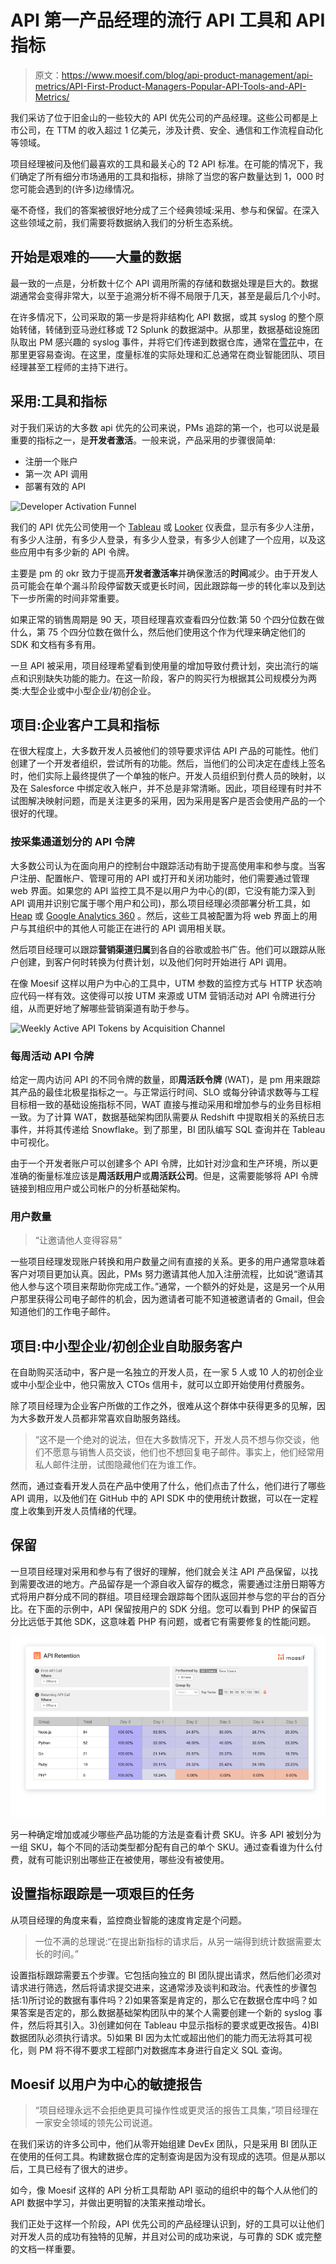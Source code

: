 # API 第一产品经理的流行 API 工具和 API 指标

> 原文：<https://www.moesif.com/blog/api-product-management/api-metrics/API-First-Product-Managers-Popular-API-Tools-and-API-Metrics/>

我们采访了位于旧金山的一些较大的 API 优先公司的产品经理。这些公司都是上市公司，在 TTM 的收入超过 1 亿美元，涉及计费、安全、通信和工作流程自动化等领域。

项目经理被问及他们最喜欢的工具和最关心的 T2 API 标准。在可能的情况下，我们确定了所有细分市场通用的工具和指标，排除了当您的客户数量达到 1，000 时您可能会遇到的(许多)边缘情况。

毫不奇怪，我们的答案被很好地分成了三个经典领域:采用、参与和保留。在深入这些领域之前，我们需要将数据纳入我们的分析生态系统。

## 开始是艰难的——大量的数据

最一致的一点是，分析数十亿个 API 调用所需的存储和数据处理是巨大的。数据湖通常会变得非常大，以至于追溯分析不得不局限于几天，甚至是最后几个小时。

在许多情况下，公司采取的第一步是将非结构化 API 数据，或其 syslog 的整个原始转储，转储到亚马逊红移或 T2 Splunk 的数据湖中。从那里，数据基础设施团队取出 PM 感兴趣的 syslog 事件，并将它们传递到数据仓库，通常在[雪花](https://www.snowflake.com/)中，在那里更容易查询。在这里，度量标准的实际处理和汇总通常在商业智能团队、项目经理甚至工程师的主持下进行。

## 采用:工具和指标

对于我们采访的大多数 api 优先的公司来说，PMs 追踪的第一个，也可以说是最重要的指标之一，是**开发者激活**。一般来说，产品采用的步骤很简单:

*   注册一个账户
*   第一次 API 调用
*   部署有效的 API

![Developer Activation Funnel](img/8d02da96e9d77e3c6d3c7661fb8b1eed.png)

我们的 API 优先公司使用一个 [Tableau](https://www.tableau.com/) 或 [Looker](https://looker.com/) 仪表盘，显示有多少人注册，有多少人注册，有多少人登录，有多少人登录，有多少人创建了一个应用，以及这些应用中有多少新的 API 令牌。

主要是 pm 的 okr 致力于提高**开发者激活率**并确保激活的**时间**减少。由于开发人员可能会在单个漏斗阶段停留数天或更长时间，因此跟踪每一步的转化率以及到达下一步所需的时间非常重要。

如果正常的销售周期是 90 天，项目经理喜欢查看四分位数:第 50 个四分位数在做什么，第 75 个四分位数在做什么，然后他们使用这个作为代理来确定他们的 SDK 和文档有多有用。

一旦 API 被采用，项目经理希望看到使用量的增加导致付费计划，突出流行的端点和识别缺失功能的能力。在这一阶段，客户的购买行为根据其公司规模分为两类:大型企业或中小型企业/初创企业。

## 项目:企业客户工具和指标

在很大程度上，大多数开发人员被他们的领导要求评估 API 产品的可能性。他们创建了一个开发者组织，尝试所有的功能。然后，当他们的公司决定在虚线上签名时，他们实际上最终提供了一个单独的帐户。开发人员组织到付费人员的映射，以及在 Salesforce 中绑定收入帐户，并不总是非常清晰。因此，项目经理有时并不试图解决映射问题，而是关注更多的采用，因为采用是客户是否会使用产品的一个很好的代理。

### 按采集通道划分的 API 令牌

大多数公司认为在面向用户的控制台中跟踪活动有助于提高使用率和参与度。当客户注册、配置帐户、管理可用的 API 或打开和关闭功能时，他们需要通过管理 web 界面。如果您的 API 监控工具不是以用户为中心的(即，它没有能力深入到 API 调用并识别它属于哪个用户和公司)，那么项目经理必须部署分析工具，如 [Heap](https://heap.io/) 或 [Google Analytics 360](https://marketingplatform.google.com/about/analytics-360/) 。然后，这些工具被配置为将 web 界面上的用户与其组织中的其他人可能正在进行的 API 调用相关联。

然后项目经理可以跟踪**营销渠道归属**到各自的谷歌或脸书广告。他们可以跟踪从账户创建，到客户何时转换为付费计划，以及他们何时开始进行 API 调用。

在像 Moesif 这样以用户为中心的工具中，UTM 参数的监控方式与 HTTP 状态响应代码一样有效。这使得可以按 UTM 来源或 UTM 营销活动对 API 令牌进行分组，从而更好地了解哪些营销渠道有助于参与。

![Weekly Active API Tokens by Acquisition Channel](img/c308e0a75525836fb5da50fa6c8e35c2.png)

### 每周活动 API 令牌

给定一周内访问 API 的不同令牌的数量，即**周活跃令牌** (WAT)，是 pm 用来跟踪其产品的最佳北极星指标之一。与正常运行时间、SLO 或每分钟请求数等与工程目标相一致的基础设施指标不同，WAT 直接与推动采用和增加参与的业务目标相一致。为了计算 WAT，数据基础架构团队需要从 Redshift 中提取相关的系统日志事件，并将其传递给 Snowflake。到了那里，BI 团队编写 SQL 查询并在 Tableau 中可视化。

由于一个开发者账户可以创建多个 API 令牌，比如针对沙盒和生产环境，所以更准确的衡量标准应该是**周活跃用户**或**周活跃公司**。但是，这需要能够将 API 令牌链接到相应用户或公司帐户的分析基础架构。

### 用户数量

> “让邀请他人变得容易”

一些项目经理发现账户转换和用户数量之间有直接的关系。更多的用户通常意味着客户对项目更加认真。因此，PMs 努力邀请其他人加入注册流程，比如说“邀请其他人参与这个项目来帮助你完成工作。”通常，一个额外的好处是，这是另一个从用户那里获得公司电子邮件的机会，因为邀请者可能不知道被邀请者的 Gmail，但会知道他们的工作电子邮件。

## 项目:中小型企业/初创企业自助服务客户

在自助购买活动中，客户是一名独立的开发人员，在一家 5 人或 10 人的初创企业或中小型企业中，他只需放入 CTOs 信用卡，就可以立即开始使用付费服务。

除了项目经理为企业客户所做的工作之外，很难从这个群体中获得更多的见解，因为大多数开发人员都非常喜欢自助服务路线。

> “这不是一个绝对的说法，但在大多数情况下，开发人员不想与你交谈，他们不愿意与销售人员交谈，他们也不想回复电子邮件。事实上，他们经常用私人邮件注册，试图隐藏他们在为谁工作。

然而，通过查看开发人员在产品中使用了什么，他们点击了什么，他们进行了哪些 API 调用，以及他们在 GitHub 中的 API SDK 中的使用统计数据，可以在一定程度上收集到开发人员情绪的代理。

## 保留

一旦项目经理对采用和参与有了很好的理解，他们就会关注 API 产品保留，以找到需要改进的地方。产品留存是一个源自收入留存的概念，需要通过注册日期等方式将用户群分成不同的群组。项目经理会跟踪每个团队返回并参与您的平台的百分比。在下面的示例中，API 保留按用户的 SDK 分组。您可以看到 PHP 的保留百分比远低于其他 SDK，这意味着 PHP 有问题，或者它有需要修复的性能问题。

![API product retention broken down by SDK](img/b77622342b97f6ae2d22bfea1ee010aa.png)

另一种确定增加或减少哪些产品功能的方法是查看计费 SKU。许多 API 被划分为一组 SKU，每个不同的活动类型都分配有自己的单个 SKU。通过查看谁为什么付费，就有可能识别出哪些正在被使用，哪些没有被使用。

## 设置指标跟踪是一项艰巨的任务

从项目经理的角度来看，监控商业智能的速度肯定是个问题。

> 一位不满的总理说:“在提出新指标的请求后，从另一端得到统计数据需要太长的时间。”

设置指标跟踪需要五个步骤。它包括向独立的 BI 团队提出请求，然后他们必须对请求进行筛选，然后将请求提交进来，这通常涉及谈判和政治。代表性的步骤包括:1)所讨论的数据有事件吗？2)如果答案是肯定的，那么它在数据仓库中吗？如果答案是否定的，那么数据基础架构团队中的某个人需要创建一个新的 syslog 事件，然后将其引入。3)创建如何在 Tableau 中显示指标的要求或更改报告。4)BI 数据团队必须执行请求。5)如果 BI 因为太忙或超出他们的能力而无法将其可视化，则 PM 将不得不要求工程部门对数据库本身进行自定义 SQL 查询。

## Moesif 以用户为中心的敏捷报告

> “项目经理永远不会拒绝更具可操作性或更灵活的报告工具集，”项目经理在一家安全领域的领先公司说道。

在我们采访的许多公司中，他们从零开始组建 DevEx 团队，只是采用 BI 团队正在使用的任何工具。构建数据仓库的定制查询是因为没有现成的选项。但是从那以后，工具已经有了很大的进步。

如今，像 Moesif 这样的 API 分析工具帮助 API 驱动的组织中的每个人从他们的 API 数据中学习，并做出更明智的决策来推动增长。

我们正处于这样一个阶段，API 优先公司的产品经理认识到，好的工具可以让他们对开发人员的成功有独特的见解，并且对公司的成功来说，与可靠的 SDK 或完整的文档一样重要。